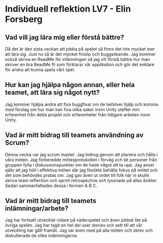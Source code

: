 # Individuell reflektion LV7 - Elin Forsberg
## Vad vill jag lära mig eller förstå bättre?
Då det är den sista veckan att jobba på spelet så finns det inte mycket mer att lära sig.
Just nu så är det mycket finslip och buggsökande. Jag kommer också skriva en ReadMe för
inlämningen så jag vill förstå bättre hur man skriver en bra ReadMe fil som förklarar
vår applikation och gör det enklare för andra att kunna spela vårt spel.
## Hur kan jag hjälpa någon annan, eller hela teamet, att lära sig något nytt?
Jag kommer hjälpa andra att fixa buggfixar om de behöver hjälp och komma med
förslag om hur man kan fixa olika saker inom Unity utefter min erfarenhet från
detta projekt och erfarenheter från tidigare arbeten inom Unity.
## Vad är mitt bidrag till teamets användning av Scrum?
Denna vecka var jag scrum master. Jag bidrog genom att planera och hålla i
våra möten. Jag förberedde mötesprotokollen i förväg och lät personer
från gruppen fylla i diskussionspunkter om de hade något att ta upp.
Jag anser själv att jag höll i effektiva möten där jag fösökte behålla
fokus på mötet och det som behövdes pratas om. 
Jag gav även ut ordet till folk när vi skulle skriva team reflection
och sprint retrospective och lyssnade på allas åsikter. Sedan 
sammanfattades dessa i formen A B C.
## Vad är mitt bidrag till teamets inlämningar/arbete?
Jag har fortsatt utvecklat vidare på väderspelet och även jobbat lite
på övriga spelen. Jag har tagit en hel del user stories och sett till
att vår utveckling har gått framåt. Jag var även med på alla möten
och skrev och diskutterade de olika inlämningarna.
